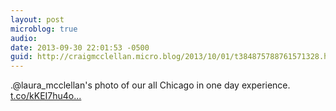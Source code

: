 ```yaml
---
layout: post
microblog: true
audio: 
date: 2013-09-30 22:01:53 -0500
guid: http://craigmcclellan.micro.blog/2013/10/01/t384875788761571328.html
---
```

.@laura_mcclellan's photo of our all Chicago in one day experience. [t.co/kKEI7hu4o...](http://t.co/kKEI7hu4o9)
